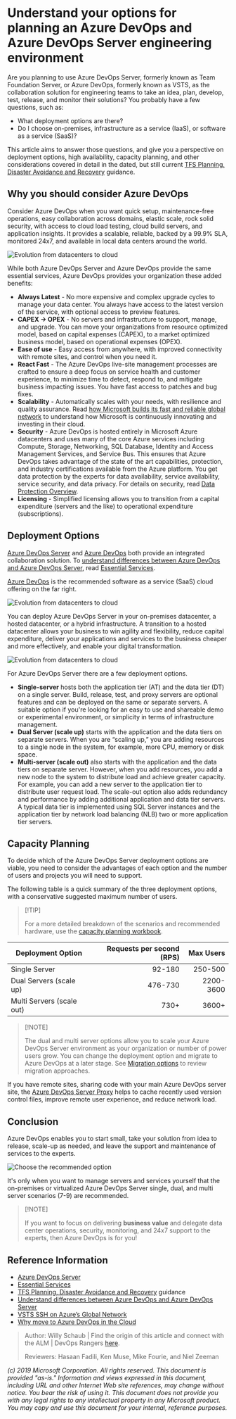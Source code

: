 # Understand your options for planning an Azure DevOps and Azure DevOps Server engineering environment

Are you planning to use Azure DevOps Server, formerly known as Team Foundation Server, or Azure DevOps, formerly known as VSTS, as the collaboration solution for engineering teams to take an idea, plan, develop, test, release, and monitor their solutions? You probably have a few questions, such as:

- What deployment options are there?
- Do I choose on-premises, infrastructure as a service (IaaS), or software as a service (SaaS)?

This article aims to answer those questions, and give you a perspective on deployment options, high availability, capacity planning, and other considerations covered in detail in the dated, but still current [TFS Planning, Disaster Avoidance and Recovery](https://vsardata.blob.core.windows.net/projects/Rangers_vsarPlanninglGuide_Everything.zip) guidance.

## Why you should consider Azure DevOps

Consider Azure DevOps when you want quick setup, maintenance-free operations, easy collaboration across domains, elastic scale, rock solid security, with access to cloud load testing, cloud build servers, and application insights. It provides a scalable, reliable, backed by a 99.9% SLA, monitored 24x7, and available in local data centers around the world.

![Evolution from datacenters to cloud](_img/understand-options-azure-devops-environments/understand-options-azure-devops-environments-saas.png)

While both Azure DevOps Server and Azure DevOps provide the same essential services, Azure DevOps provides your organization these added benefits:

- **Always Latest** - No more expensive and complex upgrade cycles to manage your data center. You always have access to the latest version of the service, with optional access to preview features.
- **CAPEX -> OPEX** - No servers and infrastructure to support, manage, and upgrade. You can move your organizations from resource optimized model, based on capital expenses (CAPEX), to a market optimized business model, based on operational expenses (OPEX).
- **Ease of use** - Easy access from anywhere, with improved connectivity with remote sites, and control when you need it. 
- **React Fast** - The Azure DevOps live-site management processes are crafted to ensure a deep focus on service health and customer experience, to minimize time to detect, respond to, and mitigate business impacting issues. You have fast access to patches and bug fixes. 
- **Scalability** - Automatically scales with your needs, with resilience and quality assurance. Read [how Microsoft builds its fast and reliable global network](https://azure.microsoft.com/blog/how-microsoft-builds-its-fast-and-reliable-global-network/) to understand how Microsoft is continuously innovating and investing in their cloud.
- **Security** - Azure DevOps is hosted entirely in Microsoft Azure datacenters and uses many of the core Azure services including Compute, Storage, Networking, SQL Database, Identity and Access Management Services, and Service Bus. This ensures that Azure DevOps  takes advantage of the state of the art capabilities, protection, and industry certifications available from the Azure platform. You get data protection by the experts for data availability, service availability, service security, and data privacy. For details on security, read [Data Protection Overview](https://aka.ms/vsts-security).
- **Licensing** - Simplified licensing allows you to transition from a capital expenditure (servers and the like) to operational expenditure (subscriptions).

## Deployment Options

[Azure DevOps Server](https://azure.microsoft.com/services/devops/server/) and [Azure DevOps](https://azure.microsoft.com/services/devops/) both provide an integrated collaboration solution. To [understand differences between Azure DevOps and Azure DevOps Server](https://docs.microsoft.com/azure/devops/user-guide/about-azure-devops-services-tfs?view=azure-devops), read [Essential Services](https://docs.microsoft.com/vsts/user-guide/services?view=vsts).

[Azure DevOps](https://visualstudio.microsoft.com/team-services/) is the recommended software as a service (SaaS) cloud offering on the far right.

![Evolution from datacenters to cloud](_img/understand-options-azure-devops-environments/understand-options-azure-devops-environments-evolution.png)

You can deploy Azure DevOps Server in your on-premises datacenter, a hosted datacenter, or a hybrid infrastructure. A transition to a hosted datacenter allows your business to win agility and flexibility, reduce capital expenditure, deliver your applications and services to the business cheaper and more effectively, and enable your digital transformation.

![Evolution from datacenters to cloud](_img/understand-options-azure-devops-environments/understand-options-azure-devops-environments-scenarios.png)

For Azure DevOps Server there are a few deployment options. 

- **Single-server** hosts both the application tier (AT) and the data tier (DT) on a single server. Build, release, test, and proxy servers are optional features and can be deployed on the same or separate servers. A suitable option if you're looking for an easy to use and shareable demo or experimental environment, or simplicity in terms of infrastructure management.
- **Dual Server (scale up)** starts with the application and the data tiers on separate servers. When you are “scaling up,” you are adding resources to a single node in the system, for example, more CPU, memory or disk space.
- **Multi-server (scale out)** also starts with the application and the data tiers on separate server. However, when you add resources, you add a new node to the system to distribute load and achieve greater capacity. For example, you can add a new server to the application tier to distribute user request load. The scale-out option also adds redundancy and performance by adding additional application and data tier servers. A typical data tier is implemented using SQL Server instances and the application tier by network load balancing (NLB) two or more application tier servers.

## Capacity Planning

To decide which of the Azure DevOps Server deployment options are viable, you need to consider the advantages of each option and the number of users and projects you will need to support. 

The following table is a quick summary of the three deployment options, with a conservative suggested maximum number of users. 

>
> [!TIP]
>
> For a more detailed breakdown of the scenarios and recommended hardware, use the [capacity planning workbook](understand-options-azure-devops-environments-capacity-guide.xlsx).

|Deployment Option|Requests per second (RPS)|Max Users|
|-----------------|--:|--------:|
|Single Server|92-180|250-500|
|Dual Servers (scale up)|476-730|2200-3600|
|Multi Servers (scale out)|730+|3600+|

>
> [!NOTE]
>
> The dual and multi server options allow you to scale your Azure DevOps Server environment as your organization or number of power users grow. You can change the deployment option and migrate to Azure DevOps  at a later stage. See [Migration options](https://docs.microsoft.com/azure/devops/migrate/migrate-from-tfs?view=azure-devops&viewFallbackFrom=vsts) to review migration approaches.
>

If you have remote sites, sharing code with your main Azure DevOps server site, the [Azure DevOps Server Proxy](https://docs.microsoft.com/azure/devops/server/install/install-proxy-setup-remote?view=azure-devops) helps to cache recently used version control files, improve remote user experience, and reduce network load.

## Conclusion

Azure DevOps  enables you to start small, take your solution from idea to release, scale-up as needed, and leave the support and maintenance of services to the experts.

![Choose the recommended option](_img/understand-options-azure-devops-environments/understand-options-azure-devops-environments-select.png)

It's only when you want to manage servers and services yourself that the on-premises or virtualized Azure DevOps Server single, dual, and multi server scenarios (7-9) are recommended.

>
> [!NOTE]
>
> If you want to focus on delivering **business value** and delegate data center operations, security, monitoring, and 24x7 support to the experts, then Azure DevOps  is for you!
>

## Reference Information

- [Azure DevOps Server](https://visualstudio.microsoft.com/tfs) 
- [Essential Services](https://docs.microsoft.com/vsts/user-guide/services?view=vsts)
- [TFS Planning, Disaster Avoidance and Recovery](https://vsardata.blob.core.windows.net/projects/Rangers_vsarPlanninglGuide_Everything.zip) guidance
- [Understand differences between Azure DevOps and Azure DevOps Server](https://docs.microsoft.com/azure/devops/user-guide/about-azure-devops-services-tfs?view=azure-devops)
- [VSTS SSH on Azure’s Global Network](https://blogs.msdn.microsoft.com/devops/2017/10/23/vsts-ssh-on-azure-global-network/)
- [Why move to Azure DevOps in the Cloud](https://1drv.ms/p/s!AnFDv11RH3N2bXAED61fZ-kePzY)

>
> Author: Willy Schaub | Find the origin of this article and connect with the ALM | DevOps Rangers [here](https://github.com/alm-rangers/guidance).
>
> Reviewers: Hasaan Fadili, Ken Muse, Mike Fourie, and Niel Zeeman
>

*(c) 2019 Microsoft Corporation. All rights reserved. This document is provided "as-is." Information and views expressed in this document, including URL and other Internet Web site references, may change without notice. You bear the risk of using it. 
This document does not provide you with any legal rights to any intellectual property in any Microsoft product. You may copy and use this document for your internal, reference purposes.*

